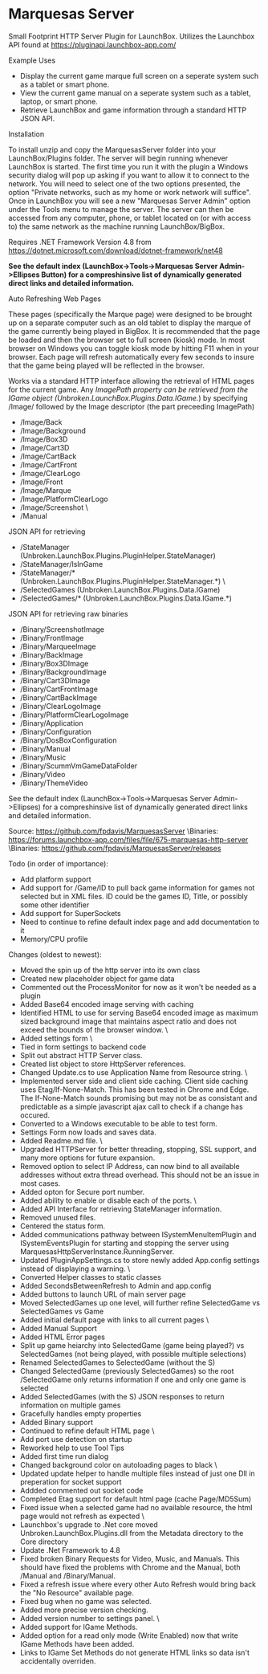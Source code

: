 # Marquesas Server
Small Footprint HTTP Server Plugin for LaunchBox. Utilizes the Launchbox API found at https://pluginapi.launchbox-app.com/

Example Uses

   * Display the current game marque full screen on a seperate system such as a tablet or smart phone.
   * View the current game manual on a seperate system such as a tablet, laptop, or smart phone.
   * Retrieve LaunchBox and game information through a standard HTTP JSON API.

Installation

   To install unzip and copy the MarquesasServer folder into your LaunchBox/Plugins folder.
   The server will begin running whenever LaunchBox is started. The first time you run 
   it with the plugin a Windows security dialog will pop up asking if you want to allow 
   it to connect to the network. You will need to select one of the two options presented, 
   the option "Private networks, such as my home or work network will suffice". Once in
   LaunchBox you will see a new "Marquesas Server Admin" option under the Tools menu to
   manage the server. The server can then be accessed from any computer, phone, or tablet
   located on (or with access to) the same network as the machine running LaunchBox/BigBox.

   Requires .NET Framework Version 4.8 from https://dotnet.microsoft.com/download/dotnet-framework/net48

   **See the default index (LaunchBox->Tools->Marquesas Server Admin->Ellipses Button) for a 
   compreshinsive list of dynamically generated direct links and detailed information.**

Auto Refreshing Web Pages

   These pages (specifically the Marque page) were designed to be brought up on a separate
   computer such as an old tablet to display the marque of the game currently being played
   in BigBox. It is recommended that the page be loaded and then the browser set to full
   screen (kiosk) mode. In most browser on Windows you can toggle kiosk mode by hitting F11
   when in your browser. Each page will refresh automatically every few seconds to insure
   that the game being played will be reflected in the browser.
   
   Works via a standard HTTP interface allowing the retrieval of HTML pages for the current
   game. Any *ImagePath property can be retrieved from the IGame object
   (Unbroken.LaunchBox.Plugins.Data.IGame.*) by specifying /Image/ followed by the Image
   descriptor (the part preceeding ImagePath)

   * /Image/Back
   * /Image/Background
   * /Image/Box3D
   * /Image/Cart3D
   * /Image/CartBack
   * /Image/CartFront
   * /Image/ClearLogo
   * /Image/Front
   * /Image/Marque
   * /Image/PlatformClearLogo
   * /Image/Screenshot
   \
   * /Manual

JSON API for retrieving

   * /StateManager (Unbroken.LaunchBox.Plugins.PluginHelper.StateManager)
   * /StateManager/IsInGame
   * /StateManager/* (Unbroken.LaunchBox.Plugins.PluginHelper.StateManager.*)
   \
   * /SelectedGames (Unbroken.LaunchBox.Plugins.Data.IGame)
   * /SelectedGames/* (Unbroken.LaunchBox.Plugins.Data.IGame.*)
	  
JSON API for retrieving raw binaries

   * /Binary/ScreenshotImage
   * /Binary/FrontImage
   * /Binary/MarqueeImage
   * /Binary/BackImage
   * /Binary/Box3DImage
   * /Binary/BackgroundImage
   * /Binary/Cart3DImage
   * /Binary/CartFrontImage
   * /Binary/CartBackImage
   * /Binary/ClearLogoImage
   * /Binary/PlatformClearLogoImage
   * /Binary/Application
   * /Binary/Configuration
   * /Binary/DosBoxConfiguration
   * /Binary/Manual
   * /Binary/Music
   * /Binary/ScummVmGameDataFolder
   * /Binary/Video
   * /Binary/ThemeVideo

See the default index (LaunchBox->Tools->Marquesas Server Admin->Ellipses) for a 
compreshinsive list of dynamically generated direct links and detailed information.

  Source: https://github.com/fpdavis/MarquesasServer
\Binaries: https://forums.launchbox-app.com/files/file/675-marquesas-http-server
\Binaries: https://github.com/fpdavis/MarquesasServer/releases

Todo (in order of importance):

   * Add platform support
   * Add support for /Game/ID to pull back game information for games not selected but in XML files.
     ID could be the games ID, Title, or possibly some other identifier
   * Add support for SuperSockets
   * Need to continue to refine default index page and add documentation to it
   * Memory/CPU profile

Changes (oldest to newest):

   * Moved the spin up of the http server into its own class
   * Created new placeholder object for game data
   * Commented out the ProcessMonitor for now as it won't be needed as a plugin
   * Added Base64 encoded image serving with caching
   * Identified HTML to use for serving Base64 encoded image as maximum sized
     background image that maintains aspect ratio and does not exceed the
     bounds of the browser window.
   \
   * Added settings form
   \
   * Tied in form settings to backend code
   * Split out abstract HTTP Server class.
   * Created list object to store HttpServer references.
   * Changed Update.cs to use Application Name from Resource string.
   \
   * Implemented server side and client side caching. Client side caching uses 
     Etag/If-None-Match. This has been tested in Chrome and Edge. The If-None-Match
     sounds promising but may not be as consistant and predictable as a simple 
     javascript ajax call to check if a change has occured.
   * Converted to a Windows executable to be able to test form.
   * Settings Form now loads and saves data.
   * Added Readme.md file.
   \
   * Upgraded HTTPServer for better threading, stopping, SSL support, and many more options for future expansion.
   * Removed option to select IP Address, can now bind to all available addresses without extra thread overhead.
     This should not be an issue in most cases.
   * Added opton for Secure port number.
   * Added ability to enable or disable each of the ports.
   \
   * Added API Interface for retrieving StateManager information.
   * Removed unused files.
   * Centered the status form.
   * Added communications pathway between ISystemMenuItemPlugin and ISystemEventsPlugin for starting and 
     stopping the server using MarquesasHttpServerInstance.RunningServer.
   * Updated PluginAppSettings.cs to store newly added App.config settings instead of displaying a warning.
   \
   * Converted Helper classes to static classes
   * Added SecondsBetweenRefresh to Admin and app.config
   * Added buttons to launch URL of main server page
   * Moved SelectedGames up one level, will further refine SelectedGame vs SelectedGames vs Game
   * Added initial default page with links to all current pages
   \
   * Added Manual Support
   * Added HTML Error pages
   * Split up game heiarchy into SelectedGame (game being played?) vs SelectedGames (not being played, with possible multiple selections)
   * Renamed SelectedGames to SelectedGame (without the S)
   * Changed SelectedGame (previously SelectedGames) so the root /SelectedGame only returns information if one and only one game is selected
   * Added SelectedGames (with the S) JSON responses to return information on multiple games
   * Gracefully handles empty properties
   * Added Binary support
   * Continued to refine default HTML page
   \
   * Add port use detection on startup
   * Reworked help to use Tool Tips
   * Added first time run dialog
   * Changed background color on autoloading pages to black
   \
   * Updated update helper to handle multiple files instead of just one Dll in preperation for socket support
   * Addded commented out socket code
   * Completed Etag support for default html page (cache Page/MD5Sum)
   * Fixed issue when a selected game had no available resource, the html page would not refresh as expected
   \
   * Launchbox's upgrade to .Net core moved Unbroken.LaunchBox.Plugins.dll from the Metadata directory to the Core directory
   * Update .Net Framework to 4.8
   * Fixed broken Binary Requests for Video, Music, and Manuals. This should have fixed the problems with
     Chrome and the Manual, both /Manual and /Binary/Manual.
   * Fixed a refresh issue where every other Auto Refresh would bring back the "No Resource" available page.
   * Fixed bug when no game was selected.
   * Added more precise version checking.
   * Added version number to settings panel.
   \
   * Added support for IGame Methods.
   * Added option for a read only mode (Write Enabled) now that write IGame Methods have been added.
   * Links to IGame Set Methods do not generate HTML links so data isn't accidentally overriden.